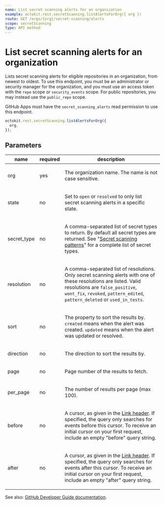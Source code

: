```yaml
---
name: List secret scanning alerts for an organization
example: octokit.rest.secretScanning.listAlertsForOrg({ org })
route: GET /orgs/{org}/secret-scanning/alerts
scope: secretScanning
type: API method
---
```


# List secret scanning alerts for an organization

Lists secret scanning alerts for eligible repositories in an organization, from newest to oldest.
To use this endpoint, you must be an administrator or security manager for the organization, and you must use an access token with the `repo` scope or `security_events` scope.
For public repositories, you may instead use the `public_repo` scope.

GitHub Apps must have the `secret_scanning_alerts` read permission to use this endpoint.

```js
octokit.rest.secretScanning.listAlertsForOrg({
  org,
});
```

## Parameters

<table>
  <thead>
    <tr>
      <th>name</th>
      <th>required</th>
      <th>description</th>
    </tr>
  </thead>
  <tbody>
    <tr><td>org</td><td>yes</td><td>

The organization name. The name is not case sensitive.

</td></tr>
<tr><td>state</td><td>no</td><td>

Set to `open` or `resolved` to only list secret scanning alerts in a specific state.

</td></tr>
<tr><td>secret_type</td><td>no</td><td>

A comma-separated list of secret types to return. By default all secret types are returned.
See "[Secret scanning patterns](https://docs.github.com/code-security/secret-scanning/secret-scanning-patterns#supported-secrets-for-advanced-security)"
for a complete list of secret types.

</td></tr>
<tr><td>resolution</td><td>no</td><td>

A comma-separated list of resolutions. Only secret scanning alerts with one of these resolutions are listed. Valid resolutions are `false_positive`, `wont_fix`, `revoked`, `pattern_edited`, `pattern_deleted` or `used_in_tests`.

</td></tr>
<tr><td>sort</td><td>no</td><td>

The property to sort the results by. `created` means when the alert was created. `updated` means when the alert was updated or resolved.

</td></tr>
<tr><td>direction</td><td>no</td><td>

The direction to sort the results by.

</td></tr>
<tr><td>page</td><td>no</td><td>

Page number of the results to fetch.

</td></tr>
<tr><td>per_page</td><td>no</td><td>

The number of results per page (max 100).

</td></tr>
<tr><td>before</td><td>no</td><td>

A cursor, as given in the [Link header](https://docs.github.com/rest/guides/using-pagination-in-the-rest-api#using-link-headers). If specified, the query only searches for events before this cursor. To receive an initial cursor on your first request, include an empty "before" query string.

</td></tr>
<tr><td>after</td><td>no</td><td>

A cursor, as given in the [Link header](https://docs.github.com/rest/guides/using-pagination-in-the-rest-api#using-link-headers). If specified, the query only searches for events after this cursor. To receive an initial cursor on your first request, include an empty "after" query string.

</td></tr>
  </tbody>
</table>

See also: [GitHub Developer Guide documentation](https://docs.github.com/rest/secret-scanning/secret-scanning#list-secret-scanning-alerts-for-an-organization).

